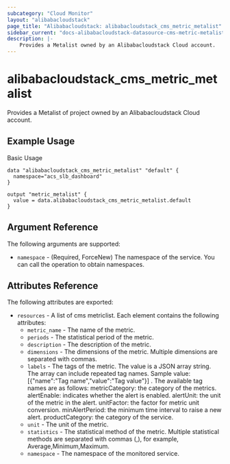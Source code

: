```yaml
---
subcategory: "Cloud Monitor"
layout: "alibabacloudstack"
page_title: "Alibabacloudstack: alibabacloudstack_cms_metric_metalist"
sidebar_current: "docs-alibabacloudstack-datasource-cms-metric-metalist"
description: |-
    Provides a Metalist owned by an Alibabacloudstack Cloud account.
---
```


# alibabacloudstack\_cms\_metric\_metalist

Provides a Metalist of project  owned by an Alibabacloudstack Cloud account.

## Example Usage

Basic Usage

```
data "alibabacloudstack_cms_metric_metalist" "default" {
  namespace="acs_slb_dashboard"
}

output "metric_metalist" {
  value = data.alibabacloudstack_cms_metric_metalist.default
}
```

## Argument Reference

The following arguments are supported:

* `namespace` - (Required, ForceNew) The namespace of the service. You can call the  operation to obtain namespaces. 

## Attributes Reference

The following attributes are exported:

* `resources` - A list of cms metriclist. Each element contains the following attributes:
    * `metric_name` - The name of the metric.
    * `periods` -     The statistical period of the metric.
    * `description` - The description of the metric. 
    * `dimensions` - The dimensions of the metric. Multiple dimensions are separated with commas.
    * `labels` - The tags of the metric. The value is a JSON array string. The array can include repeated tag names. Sample value: [{"name":"Tag name","value":"Tag value"}] . 
                 The available tag names are as follows: metricCategory: 
          the category of the metrics. alertEnable: indicates whether the alert is enabled. alertUnit: the unit of the metric in the alert. unitFactor: the factor for metric unit conversion. minAlertPeriod: the minimum time interval to raise a new alert. productCategory: the category of the service.
    * `unit` - The unit of the metric. 
    * `statistics` - The statistical method of the metric. Multiple statistical methods are separated with commas (,), for example, Average,Minimum,Maximum.
    * `namespace` - The namespace of the monitored service.

  